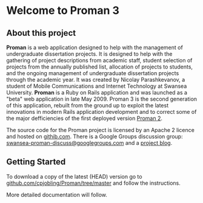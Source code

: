 # Welcome to Proman 3

## About this project

__Proman__ is a web application designed to help with the management of undergraduate dissertation projects. It is designed to help with the gathering of project descriptions from academic staff, student selection of projects from the annually published list, allocation of projects to students, and the ongoing management of undergraduate dissertation projects through the academic year. It was created by Nicolay Parashkevanov, a student of Mobile Communications and Internet Technology at Swansea University. __Proman__ is a Ruby on Rails application and was launched as a "beta" web application in late May 2009. Proman 3 is the second generation of this application, rebuilt from the ground up to exploit the latest innovations in modern Rails application development and to correct some of the major defficiencies of the first deployed version [Proman 2](http://github.com/cpjobling/Proman2).

The source code for the Proman project is licensed by an Apache 2 licence and hosted on  [githib.com](http://github.com/cpjobling/Proman-3). There is a Google Groups discussion group: [swansea-proman-discuss@googlegroups.com](http://groups.google.com/group/swansea-proman-discuss) and a [project blog](http://promanman.blogspot.com/).

## Getting Started

To download a copy of the latest (HEAD) version go to [github.com/cpjobling/Proman/tree/master](http://github.com/cpjobling/Proman-3) and follow the instructions.

More detailed documentation will follow.

